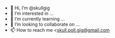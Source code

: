 - 👋 Hi, I’m @skullgig
- 👀 I’m interested in ...
- 🌱 I’m currently learning ...
- 💞️ I’m looking to collaborate on ...
- 📫 How to reach me <skull.poll.gig@gmail.com
>

<!---
skullgig/skullgig is a ✨ special ✨ repository because its `README.md` (this file) appears on your GitHub profile.
You can click the Preview link to take a look at your changes.
--->
